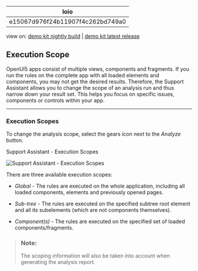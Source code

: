<!-- loioe15067d976f24b11907f4c262bd749a0 -->

| loio |
| -----|
| e15067d976f24b11907f4c262bd749a0 |

<div id="loio">

view on: [demo kit nightly build](https://openui5nightly.hana.ondemand.com/#/topic/e15067d976f24b11907f4c262bd749a0) | [demo kit latest release](https://openui5.hana.ondemand.com/#/topic/e15067d976f24b11907f4c262bd749a0)</div>

## Execution Scope

OpenUI5 apps consist of multiple views, components and fragments. If you run the rules on the complete app with all loaded elements and components, you may not get the desired results. Therefore, the Support Assistant allows you to change the scope of an analysis run and thus narrow down your result set. This helps you focus on specific issues, components or controls within your app.

***

### Execution Scopes

To change the analysis scope, select the gears icon next to the *Analyze* button.

   
  
<a name="loioe15067d976f24b11907f4c262bd749a0__fig_nxt_bzy_n1b"/>Support Assistant - Execution Scopes

 ![](loio272b4b50d3c44895aeb1a00b0a61009f_LowRes.png "Support Assistant - Execution Scopes") 

There are three available execution scopes:

-   *Global* - The rules are executed on the whole application, including all loaded components, elements and previously opened pages.

-   *Sub-tree* - The rules are executed on the specified subtree root element and all its subelements \(which are not components themselves\).

-   *Component\(s\)* - The rules are executed on the specified set of loaded components/fragments.


> ### Note:  
> The scoping information will also be taken into account when generating the analysis report.

